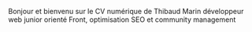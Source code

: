 Bonjour et bienvenu sur le CV numérique de Thibaud Marin développeur web junior orienté Front, optimisation SEO et community management 
